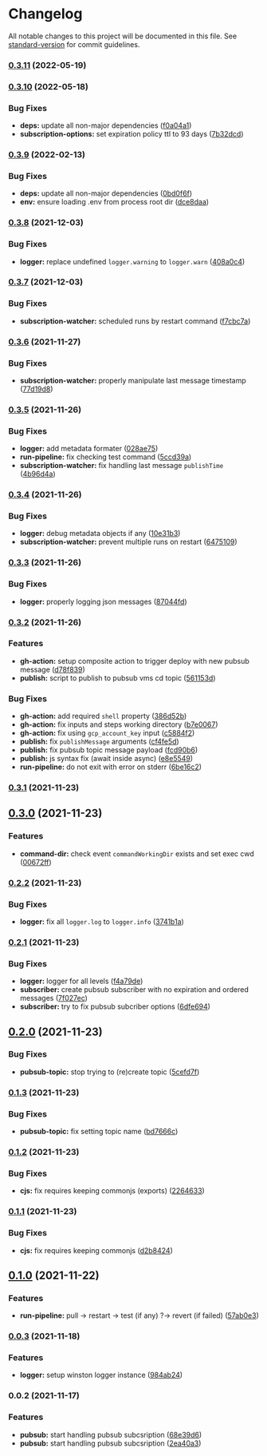 # Changelog

All notable changes to this project will be documented in this file. See [standard-version](https://github.com/conventional-changelog/standard-version) for commit guidelines.

### [0.3.11](https://github.com/leomp12/gcp-vms-cd/compare/v0.3.10...v0.3.11) (2022-05-19)

### [0.3.10](https://github.com/leomp12/gcp-vms-cd/compare/v0.3.9...v0.3.10) (2022-05-18)


### Bug Fixes

* **deps:** update all non-major dependencies ([f0a04a1](https://github.com/leomp12/gcp-vms-cd/commit/f0a04a1fe2a9ee5c6e951980b0066dfdd39acce5))
* **subscription-options:** set expiration policy ttl to 93 days ([7b32dcd](https://github.com/leomp12/gcp-vms-cd/commit/7b32dcd4c12dfa4b261f34b74ce0231dd4648347))

### [0.3.9](https://github.com/leomp12/gcp-vms-cd/compare/v0.3.8...v0.3.9) (2022-02-13)


### Bug Fixes

* **deps:** update all non-major dependencies ([0bd0f6f](https://github.com/leomp12/gcp-vms-cd/commit/0bd0f6f825d739269eb7175ef053c3e7317b0f3a))
* **env:** ensure loading .env from process root dir ([dce8daa](https://github.com/leomp12/gcp-vms-cd/commit/dce8daaaf84340f293761ebcfbde46575329aad2))

### [0.3.8](https://github.com/leomp12/gcp-vms-cd/compare/v0.3.7...v0.3.8) (2021-12-03)


### Bug Fixes

* **logger:** replace undefined `logger.warning` to `logger.warn` ([408a0c4](https://github.com/leomp12/gcp-vms-cd/commit/408a0c43074cd3740fcff8b4a29897c86e732b0f))

### [0.3.7](https://github.com/leomp12/gcp-vms-cd/compare/v0.3.6...v0.3.7) (2021-12-03)


### Bug Fixes

* **subscription-watcher:** scheduled runs by restart command ([f7cbc7a](https://github.com/leomp12/gcp-vms-cd/commit/f7cbc7ac98b001aad3cdcf81d83f086a408421c3))

### [0.3.6](https://github.com/leomp12/gcp-vms-cd/compare/v0.3.5...v0.3.6) (2021-11-27)


### Bug Fixes

* **subscription-watcher:** properly manipulate last message timestamp ([77d19d8](https://github.com/leomp12/gcp-vms-cd/commit/77d19d8f244bb93a89eca326a5dbb68a7352772e))

### [0.3.5](https://github.com/leomp12/gcp-vms-cd/compare/v0.3.4...v0.3.5) (2021-11-26)


### Bug Fixes

* **logger:** add metadata formater ([028ae75](https://github.com/leomp12/gcp-vms-cd/commit/028ae757bd0fe63c640266045a53157c2766b06c))
* **run-pipeline:** fix checking test command ([5ccd39a](https://github.com/leomp12/gcp-vms-cd/commit/5ccd39a1532f41e317561eca151684a2ae5f8bcd))
* **subscription-watcher:** fix handling last message `publishTime` ([4b96d4a](https://github.com/leomp12/gcp-vms-cd/commit/4b96d4ab5b56261c091a00dafaf4ef7589d07bea))

### [0.3.4](https://github.com/leomp12/gcp-vms-cd/compare/v0.3.3...v0.3.4) (2021-11-26)


### Bug Fixes

* **logger:** debug metadata objects if any ([10e31b3](https://github.com/leomp12/gcp-vms-cd/commit/10e31b376873ceeb19fa13f6ea319f8476374976))
* **subscription-watcher:** prevent multiple runs on restart ([6475109](https://github.com/leomp12/gcp-vms-cd/commit/6475109e278c61c1fc608c182e3037db64976e78))

### [0.3.3](https://github.com/leomp12/gcp-vms-cd/compare/v0.3.2...v0.3.3) (2021-11-26)


### Bug Fixes

* **logger:** properly logging json messages ([87044fd](https://github.com/leomp12/gcp-vms-cd/commit/87044fd22f18136bfcc7d870df5d4bd0376056ff))

### [0.3.2](https://github.com/leomp12/gcp-vms-cd/compare/v0.3.1...v0.3.2) (2021-11-26)


### Features

* **gh-action:** setup composite action to trigger deploy with new pubsub message ([d78f839](https://github.com/leomp12/gcp-vms-cd/commit/d78f8392482c7785d06abbc7765131aecea402d8))
* **publish:** script to publish to pubsub vms cd topic ([561153d](https://github.com/leomp12/gcp-vms-cd/commit/561153d7549693c7912d56cc3bbbdaf295bf6ff2))


### Bug Fixes

* **gh-action:** add required `shell` property ([386d52b](https://github.com/leomp12/gcp-vms-cd/commit/386d52be51162d93f81eaa14d85d032528049447))
* **gh-action:** fix inputs and steps working directory ([b7e0067](https://github.com/leomp12/gcp-vms-cd/commit/b7e00674606de1b0fe2148c852b2120e7149e59c))
* **gh-action:** fix using `gcp_account_key` input ([c5884f2](https://github.com/leomp12/gcp-vms-cd/commit/c5884f25b089a0f76e5f0c9a241362f6a5ddb4c7))
* **publish:** fix `publishMessage` arguments ([cf4fe5d](https://github.com/leomp12/gcp-vms-cd/commit/cf4fe5d3eda1836a64c15ee0b073700624e544c9))
* **publish:** fix pubsub topic message payload ([fcd90b6](https://github.com/leomp12/gcp-vms-cd/commit/fcd90b64b92ab142a142921ef5e37e3c6a828195))
* **publish:** js syntax fix (await inside async) ([e8e5549](https://github.com/leomp12/gcp-vms-cd/commit/e8e5549218b307361c2428b64e55e0a9255d66d7))
* **run-pipeline:** do not exit with error on stderr ([6be16c2](https://github.com/leomp12/gcp-vms-cd/commit/6be16c258a4d88336b0126af927d7b0e514a2b35))

### [0.3.1](https://github.com/leomp12/gcp-vms-cd/compare/v0.3.0...v0.3.1) (2021-11-23)

## [0.3.0](https://github.com/leomp12/gcp-vms-cd/compare/v0.2.2...v0.3.0) (2021-11-23)


### Features

* **command-dir:** check event `commandWorkingDir` exists and set exec cwd ([00672ff](https://github.com/leomp12/gcp-vms-cd/commit/00672ff88225d3719badeff6f67eb168917ff09b))

### [0.2.2](https://github.com/leomp12/gcp-vms-cd/compare/v0.2.1...v0.2.2) (2021-11-23)


### Bug Fixes

* **logger:** fix all `logger.log` to `logger.info` ([3741b1a](https://github.com/leomp12/gcp-vms-cd/commit/3741b1ae34f6f900c6399ac40f3f42715d1bbb06))

### [0.2.1](https://github.com/leomp12/gcp-vms-cd/compare/v0.2.0...v0.2.1) (2021-11-23)


### Bug Fixes

* **logger:** logger for all levels ([f4a79de](https://github.com/leomp12/gcp-vms-cd/commit/f4a79de8b71794a0f81b519efc95965dc7c2cf04))
* **subscriber:** create pubsub subscriber with no expiration and ordered messages ([7f027ec](https://github.com/leomp12/gcp-vms-cd/commit/7f027ec5de93cc9d71e3daa0dc2ccc50b7e4c7e9))
* **subscriber:** try to fix pubsub subcriber options ([6dfe694](https://github.com/leomp12/gcp-vms-cd/commit/6dfe694086bb99d713b963517090ced95640963a))

## [0.2.0](https://github.com/leomp12/gcp-vms-cd/compare/v0.1.3...v0.2.0) (2021-11-23)


### Bug Fixes

* **pubsub-topic:** stop trying to (re)create topic ([5cefd7f](https://github.com/leomp12/gcp-vms-cd/commit/5cefd7f22f99bb65bdf998291d3f31194c797a8d))

### [0.1.3](https://github.com/leomp12/gcp-vms-cd/compare/v0.1.2...v0.1.3) (2021-11-23)


### Bug Fixes

* **pubsub-topic:** fix setting topic name ([bd7666c](https://github.com/leomp12/gcp-vms-cd/commit/bd7666cb05bd1d90ad541d8f8267ddc088c56a4b))

### [0.1.2](https://github.com/leomp12/gcp-vms-cd/compare/v0.1.1...v0.1.2) (2021-11-23)


### Bug Fixes

* **cjs:** fix requires keeping commonjs (exports) ([2264633](https://github.com/leomp12/gcp-vms-cd/commit/22646334b157fcb1a733eda6c39f7d60e557670d))

### [0.1.1](https://github.com/leomp12/gcp-vms-cd/compare/v0.1.0...v0.1.1) (2021-11-23)


### Bug Fixes

* **cjs:** fix requires keeping commonjs ([d2b8424](https://github.com/leomp12/gcp-vms-cd/commit/d2b842484bf91f3af173ecd410b264c85f3e1703))

## [0.1.0](https://github.com/leomp12/gcp-vms-cd/compare/v0.0.3...v0.1.0) (2021-11-22)


### Features

* **run-pipeline:** pull -> restart -> test (if any) ?-> revert (if failed) ([57ab0e3](https://github.com/leomp12/gcp-vms-cd/commit/57ab0e33e92c71e39c28a65d9ca7cdc4bfe2811e))

### [0.0.3](https://github.com/leomp12/gcp-vms-cd/compare/v0.0.2...v0.0.3) (2021-11-18)


### Features

* **logger:** setup winston logger instance ([984ab24](https://github.com/leomp12/gcp-vms-cd/commit/984ab24624e15438aafdeb477e6851a334865280))

### 0.0.2 (2021-11-17)


### Features

* **pubsub:** start handling pubsub subcsription ([68e39d6](https://github.com/leomp12/gcp-vms-cd/commit/68e39d6b7992d86a6bca6148e52ab1f9d660e16b))
* **pubsub:** start handling pubsub subcsription ([2ea40a3](https://github.com/leomp12/gcp-vms-cd/commit/2ea40a3825bebdaf605d694ae20d416352606bb1))
